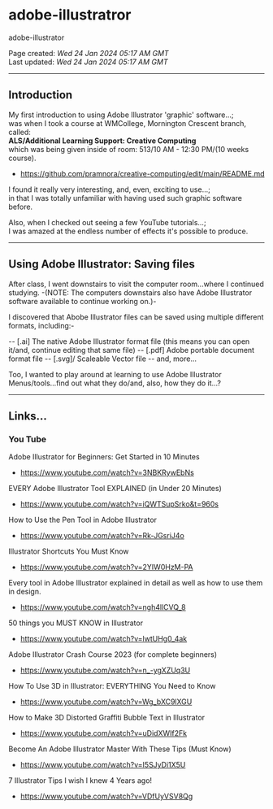 # adobe-illustratror
adobe-illustrator

Page created: *Wed 24 Jan 2024 05:17 AM GMT*  
Last updated: *Wed 24 Jan 2024 05:17 AM GMT*  

-----

## Introduction

My first introduction to using Adobe Illustrator 'graphic' software...;  
was when I took a course at WMCollege, Mornington Crescent branch, called:   
**ALS/Additional Learning Support: Creative Computing**  
which was being given inside of room: 513/10 AM - 12:30 PM/(10 weeks course).     

- https://github.com/pramnora/creative-computing/edit/main/README.md  

I found it really very interesting, and, even, exciting to use...;  
in that I was totally unfamiliar with having used such graphic software before.  

Also, when I checked out seeing a few YouTube tutorials...;  
I was amazed at the endless number of effects it's possible to produce.  

-----

## Using Adobe Illustrator: Saving files

After class, I went downstairs to visit the computer room...where I continued studying.
-(NOTE: The computers downstairs also have Adobe Illustrator software available to continue working on.)-

I discovered that Abobe Illustrator files can be saved using multiple different formats, including:-

-- [.ai] The native Adobe Illustrator format file (this means you can open it/and, continue editing that same file)
-- [.pdf] Adobe portable document format file
-- [.svg]/ Scaleable Vector file
-- and, more...

Too, I wanted to play around at learning to use Adobe Illustrator Menus/tools...find out what they do/and, also, how they do it...?

----

## Links...

### You Tube

Adobe Illustrator for Beginners: Get Started in 10 Minutes   
- https://www.youtube.com/watch?v=3NBKRywEbNs  

EVERY Adobe Illustrator Tool EXPLAINED (in Under 20 Minutes)  
- https://www.youtube.com/watch?v=iQWTSupSrko&t=960s  

How to Use the Pen Tool in Adobe Illustrator  
- https://www.youtube.com/watch?v=Rk-JGsriJ4o

Illustrator Shortcuts You Must Know  
- https://www.youtube.com/watch?v=2YIW0HzM-PA   

Every tool in Adobe Illustrator explained in detail as well as how to use them in design.  
- https://www.youtube.com/watch?v=ngh4llCVQ_8

50 things you MUST KNOW in Illustrator  
- https://www.youtube.com/watch?v=lwtUHg0_4ak  

Adobe Illustrator Crash Course 2023 (for complete beginners)  
- https://www.youtube.com/watch?v=n_-ygXZUq3U  

How To Use 3D in Illustrator: EVERYTHING You Need to Know  
- https://www.youtube.com/watch?v=Wg_bXC9lXGU

How to Make 3D Distorted Graffiti Bubble Text in Illustrator   
- https://www.youtube.com/watch?v=uDidXWIf2Fk

Become An Adobe Illustrator Master With These Tips (Must Know)  
- https://www.youtube.com/watch?v=I5SJyDi1X5U

7 Illustrator Tips I wish I knew 4 Years ago!  
- https://www.youtube.com/watch?v=VDfUyVSV8Qg  

